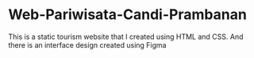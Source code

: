 # Web-Pariwisata-Candi-Prambanan

This is a static tourism website that I created using HTML and CSS.
And there is an interface design created using Figma
